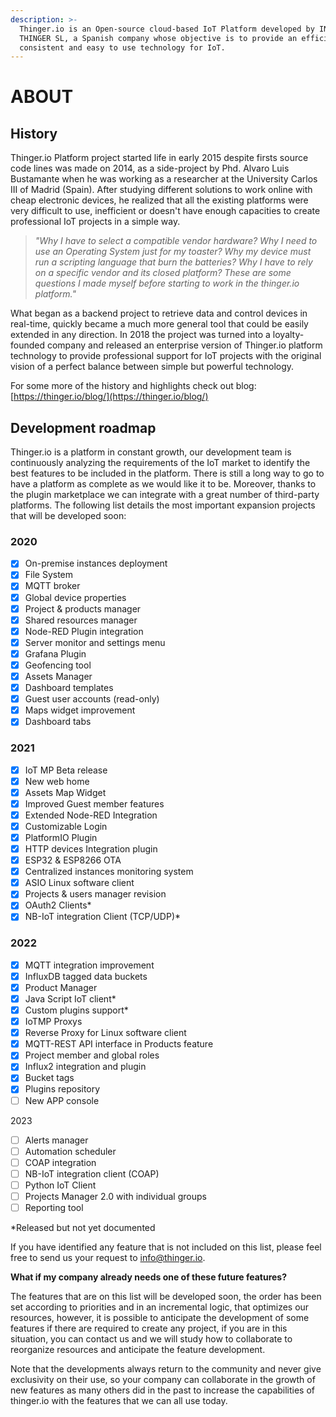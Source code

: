 ```yaml
---
description: >-
  Thinger.io is an Open-source cloud-based IoT Platform developed by INTERNET OF
  THINGER SL, a Spanish company whose objective is to provide an efficient,
  consistent and easy to use technology for IoT.
---
```


# ABOUT

## History

Thinger.io Platform project started life in early 2015 despite firsts source code lines was made on 2014, as a side-project by Phd. Alvaro Luis Bustamante when he was working as a researcher at the University Carlos III of Madrid (Spain). After studying different solutions to work online with cheap electronic devices, he realized that all the existing platforms were very difficult to use, inefficient or doesn't have enough capacities to create professional IoT projects in a simple way.&#x20;

> _"Why I have to select a compatible vendor hardware? Why I need to use an Operating System just for my toaster? Why my device must run a scripting language that burn the batteries? Why I have to rely on a specific vendor and its closed platform? These are some questions I made myself before starting to work in the thinger.io platform."_

What began as a backend project to retrieve data and control devices in real-time,  quickly became a much more general tool that could be easily extended in any direction. In 2018 the project was turned into a loyalty-founded company and released an enterprise version of Thinger.io platform technology to provide professional support for IoT projects with the original vision of a perfect balance between simple but powerful technology.  &#x20;



For some more of the history and highlights check out blog: [https://thinger.io/blog/](https://thinger.io/blog/)

## Development roadmap&#x20;

Thinger.io is a platform in constant growth, our development team is continuously analyzing the requirements of the IoT market to identify the best features to be included in the platform. There is still a long way to go to have a platform as complete as we would like it to be. Moreover, thanks to the plugin marketplace we can integrate with a great number of third-party platforms. The following list details the most important expansion projects that will be developed soon:

### 2020

* [x] On-premise instances deployment&#x20;
* [x] File System&#x20;
* [x] MQTT broker
* [x] Global device properties&#x20;
* [x] Project & products manager
* [x] Shared resources manager
* [x] Node-RED Plugin integration
* [x] Server monitor and settings menu&#x20;
* [x] Grafana Plugin
* [x] Geofencing tool
* [x] Assets Manager
* [x] Dashboard templates
* [x] Guest user accounts (read-only)
* [x] Maps widget improvement&#x20;
* [x] Dashboard tabs

### 2021

* [x] IoT MP Beta release
* [x] New web home
* [x] Assets Map Widget
* [x] Improved Guest member features
* [x] Extended Node-RED Integration
* [x] Customizable Login&#x20;
* [x] PlatformIO Plugin
* [x] HTTP devices Integration plugin
* [x] ESP32 & ESP8266 OTA
* [x] Centralized instances monitoring system
* [x] ASIO Linux software client
* [x] Projects & users manager revision
* [x] OAuth2 Clients\*
* [x] NB-IoT integration Client (TCP/UDP)\*

### 2022

* [x] MQTT integration improvement&#x20;
* [x] InfluxDB tagged data buckets
* [x] Product Manager
* [x] Java Script IoT client\*
* [x] Custom plugins support\*
* [x] IoTMP Proxys
* [x] Reverse Proxy for Linux software client
* [x] MQTT-REST API interface in Products feature
* [x] Project member and global roles
* [x] Influx2 integration and plugin
* [x] Bucket tags
* [x] Plugins repository
* [ ] New APP console

2023

* [ ] Alerts manager&#x20;
* [ ] Automation scheduler
* [ ] COAP integration
* [ ] NB-IoT integration client (COAP)
* [ ] Python IoT Client
* [ ] Projects Manager 2.0 with individual groups
* [ ] Reporting tool

\*Released but not yet documented

If you have identified any feature that is not included on this list, please feel free to send us your request to info@thinger.io.&#x20;

**What if my company already needs one of these future features?**&#x20;

The features that are on this list will be developed soon, the order has been set according to priorities and in an incremental logic, that optimizes our resources, however, it is possible to anticipate the development of some features if there are required to create any project, if you are in this situation, you can contact us and we will study how to collaborate to reorganize resources and anticipate the feature development.&#x20;

Note that the developments always return to the community and never give exclusivity on their use, so your company can collaborate in the growth of new features as many others did in the past to increase the capabilities of thinger.io with the features that we can all use today.

